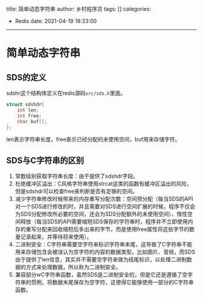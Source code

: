 title: 简单动态字符串
author: 乡村程序员
tags: []
categories:
  - Redis
date: 2021-04-19 18:33:00
---
# 简单动态字符串

## SDS的定义

sdshr这个结构体定义在redis源码``src/sds.h``里面。  
```C
struct sdshdr{
	int len;
	int free;
	char buf[];
};
```
len表示字符串长度，free表示已经分配的未使用空间，buf用来存储字符。  

## SDS与C字符串的区别

1. 常数级别获取字符串长度：由于提供了sdshdr字段。  
2. 杜绝缓冲区溢出：C风格字符串使用strcat这类的函数有缓冲区溢出的风险，但是sdshdr可以检查free来判断是否有足够的空间。  
3. 减少字符串修改时候带来的内存重写分配次数：空间预分配（每当SDS的API对一个SDS进行修改的时，并且需要对SDS进行空间扩展的时候，程序不仅会为SDS分配修改所必要的空间，还会为SDS分配额外的未使用空间）、惰性空间释放（每当SDS的API需要缩短SDS保存的字符串时，程序并不立即使用内存的重写分配来回收缩短后多出来的字节，而是使用free属性将这些字节的数量记录起来，并等待将来使用）。  
4. 二进制安全：C字符串需要空字符来标识字符串末尾，这导致了C字符串不能用来存储包含会被误认为空字符的内容的数据类型，比如图片、音频，而SDS由于提供了len信息，其实并不需要空字符来做为结尾标识，以处理二进制数据的方式来处理数据，所以称为二进制安全。  
5. 兼容部分wC字符串函数，虽然SDS是二进制安全的，但是它还是遵循了空字符串的惯例，将数据末尾保存为空字符，这使得它能够使用一部分的C字符串函数。  









